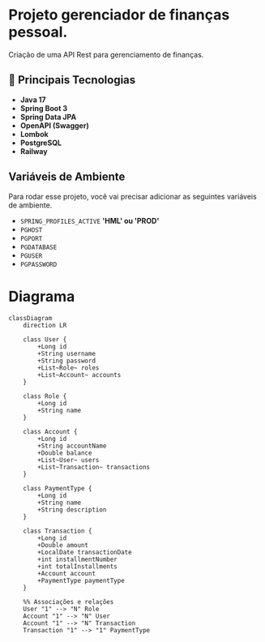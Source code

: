 
# Projeto gerenciador de finanças pessoal.

Criação de uma API Rest para gerenciamento de finanças.


## 🚀 Principais Tecnologias
- **Java 17**
- **Spring Boot 3**
- **Spring Data JPA**
- **OpenAPI (Swagger)**
- **Lombok**
- **PostgreSQL**
- **Railway**


## Variáveis de Ambiente

Para rodar esse projeto, você vai precisar adicionar as seguintes variáveis de ambiente.

- `SPRING_PROFILES_ACTIVE` **'HML' ou 'PROD'**
- `PGHOST`
- `PGPORT`
- `PGDATABASE`
- `PGUSER`
- `PGPASSWORD`

# Diagrama

```mermaid
classDiagram
    direction LR

    class User {
        +Long id
        +String username
        +String password
        +List~Role~ roles
        +List~Account~ accounts
    }

    class Role {
        +Long id
        +String name
    }

    class Account {
        +Long id
        +String accountName
        +Double balance
        +List~User~ users
        +List~Transaction~ transactions
    }

    class PaymentType {
        +Long id
        +String name
        +String description
    }

    class Transaction {
        +Long id
        +Double amount
        +LocalDate transactionDate
        +int installmentNumber
        +int totalInstallments
        +Account account
        +PaymentType paymentType
    }

    %% Associações e relações
    User "1" --> "N" Role
    Account "1" --> "N" User
    Account "1" --> "N" Transaction
    Transaction "1" --> "1" PaymentType
```

